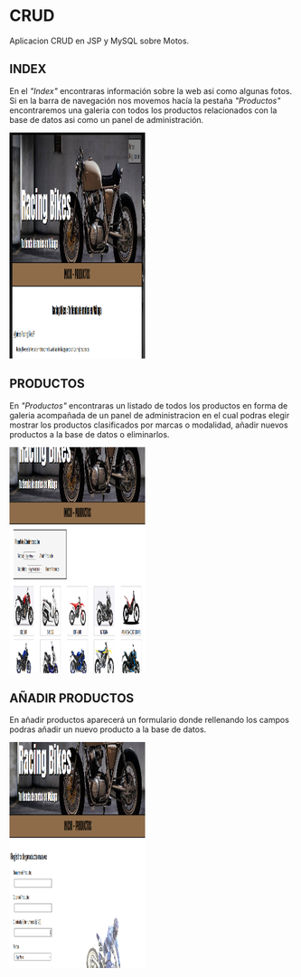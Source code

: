 # CRUD

Aplicacion CRUD en JSP y MySQL sobre Motos.

## INDEX

En el *"Index"* encontraras información sobre la web asi como algunas fotos.
Si en la barra de navegación nos movemos hacía la pestaña *"Productos"*
encontraremos una galeria con todos los productos relacionados con la base
de datos asi como un panel de administración.

<img src="capturas/captura01.png" width="240px" height="400px">

## PRODUCTOS

En *"Productos"* encontraras un listado de todos los productos en forma de galeria
acompañada de un panel de administracion en el cual podras elegir mostrar los 
productos clasificados por marcas o modalidad, añadir nuevos productos a la base
de datos o eliminarlos.

<img src="capturas/captura02.png" width="240px" height="400px">

## AÑADIR PRODUCTOS

En añadir productos aparecerá un formulario donde rellenando los campos podras añadir
un nuevo producto a la base de datos.

<img src="/capturas/captura03.png" width="240px" height="400px">




